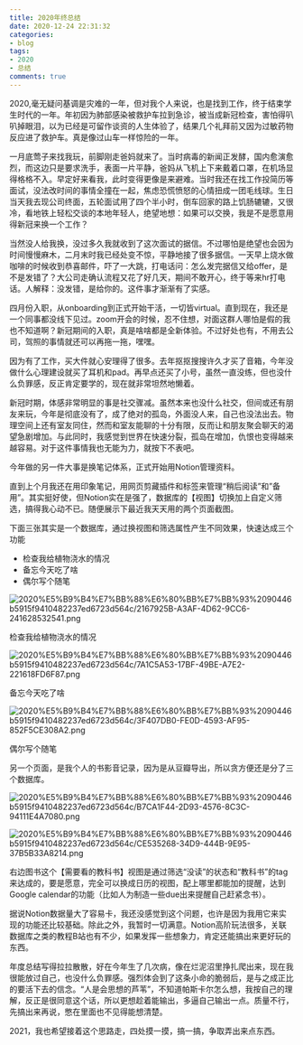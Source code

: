 ```yaml
---
title: 2020年终总结
date: 2020-12-24 22:31:32
categories:
- blog
tags: 
- 2020
- 总结
comments: true
---
```


2020,毫无疑问基调是灾难的一年，但对我个人来说，也是找到工作，终于结束学生时代的一年。年初因为肺部感染被救护车拉到急诊，被当成新冠检查，害怕得叭叭掉眼泪，以为已经是可留作谈资的人生体验了，结果几个礼拜前又因为过敏药物反应进了救护车。真是像过山车一样惊险的一年。

一月底莺子来找我玩，前脚刚走爸妈就来了。当时病毒的新闻正发酵，国内愈演愈烈，而这边只是要求洗手，表面一片平静，爸妈从飞机上下来戴着口罩，在机场显得格格不入。早定好来看我，此时变得更像是来避难。当时我还在找工作投简历等面试，没法改时间的事情全撞在一起，焦虑恐慌愤怒的心情扭成一团毛线球。生日当天我去现公司终面，五轮面试用了四个半小时，倒车回家的路上饥肠辘辘，又很冷，看地铁上轻松交谈的本地年轻人，绝望地想：如果可以交换，我是不是愿意用得新冠来换一个工作？

当然没人给我换，没过多久我就收到了这次面试的据信。不过哪怕是绝望也会因为时间慢慢麻木，二月末时我已经处变不惊，平静地接了很多据信。一天早上烧水做咖啡的时候收到恭喜邮件，吓了一大跳，打电话问：怎么发完据信又给offer，是不是发错了？大公司走确认流程又花了好几天，期间不敢开心，终于等来hr打电话。人解释：没发错，是给你的。这件事才渐渐有了实感。

四月份入职，从onboarding到正式开始干活，一切皆virtual。直到现在，我还是一个同事都没线下见过。zoom开会的时候，忍不住想，对面这群人哪怕是假的我也不知道啊？新冠期间的入职，真是啥啥都是全新体验。不过好处也有，不用去公司，驾照的事情就还可以再拖一拖，嘿嘿。

因为有了工作，买大件就心安理得了很多。去年抠抠搜搜许久才买了音箱，今年没做什么心理建设就买了耳机和pad。再早点还买了小号，虽然一直没练，但也没什么负罪感，反正肯定要学的，现在就非常坦然地懒着。

新冠时期，体感非常明显的事是社交骤减。虽然本来也没什么社交，但间或还有朋友来玩，今年是彻底没有了，成了绝对的孤岛，外面没人来，自己也没法出去。物理空间上还有室友同住，然而和室友能聊的十分有限，反而让和朋友聚会聊天的渴望急剧增加。与此同时，我感觉到世界在快速分裂，孤岛在增加，仇恨也变得越来越容易。对于这件事情我也无能为力，就按下不表吧。

今年做的另一件大事是换笔记体系，正式开始用Notion管理资料。

直到上个月我还在用印象笔记，用网页剪藏插件和标签来管理“稍后阅读”和”备用”。其实挺好使，但Notion实在是强了，数据库的【视图】切换加上自定义筛选，搞得我心动不已。随便展示下最近我天天用的两个页面截图。

下面三张其实是一个数据库，通过换视图和筛选属性产生不同效果，快速达成三个功能

- 检查我给植物浇水的情况
- 备忘今天吃了啥
- 偶尔写个随笔

![2020%E5%B9%B4%E7%BB%88%E6%80%BB%E7%BB%93%2090446b5915f9410482237ed6723d564c/2167925B-A3AF-4D62-9CC6-241628532541.png](2020%E5%B9%B4%E7%BB%88%E6%80%BB%E7%BB%93%2090446b5915f9410482237ed6723d564c/2167925B-A3AF-4D62-9CC6-241628532541.png)

检查我给植物浇水的情况

![2020%E5%B9%B4%E7%BB%88%E6%80%BB%E7%BB%93%2090446b5915f9410482237ed6723d564c/7A1C5A53-17BF-49BE-A7E2-221618FD6F87.png](2020%E5%B9%B4%E7%BB%88%E6%80%BB%E7%BB%93%2090446b5915f9410482237ed6723d564c/7A1C5A53-17BF-49BE-A7E2-221618FD6F87.png)

备忘今天吃了啥

![2020%E5%B9%B4%E7%BB%88%E6%80%BB%E7%BB%93%2090446b5915f9410482237ed6723d564c/3F407DB0-FE0D-4593-AF95-852F5CE308A2.png](2020%E5%B9%B4%E7%BB%88%E6%80%BB%E7%BB%93%2090446b5915f9410482237ed6723d564c/3F407DB0-FE0D-4593-AF95-852F5CE308A2.png)

偶尔写个随笔

另一个页面，是我个人的书影音记录，因为是从豆瓣导出，所以贪方便还是分了三个数据库。

![2020%E5%B9%B4%E7%BB%88%E6%80%BB%E7%BB%93%2090446b5915f9410482237ed6723d564c/B7CA1F44-2D93-4576-8C3C-94111E4A7080.png](2020%E5%B9%B4%E7%BB%88%E6%80%BB%E7%BB%93%2090446b5915f9410482237ed6723d564c/B7CA1F44-2D93-4576-8C3C-94111E4A7080.png)

![2020%E5%B9%B4%E7%BB%88%E6%80%BB%E7%BB%93%2090446b5915f9410482237ed6723d564c/CE535268-34D9-444B-9E95-37B5B33A8214.png](2020%E5%B9%B4%E7%BB%88%E6%80%BB%E7%BB%93%2090446b5915f9410482237ed6723d564c/CE535268-34D9-444B-9E95-37B5B33A8214.png)

右边图书这个【需要看的教科书】视图是通过筛选“没读”的状态和“教科书”的tag来达成的，要是愿意，完全可以换成日历的视图，配上哪里都能加的提醒，达到Google calendar的功能（比如人为制造一些due出来提醒自己赶紧念书）。

据说Notion数据量大了容易卡，我还没感觉到这个问题，也许是因为我用它来实现的功能还比较基础。除此之外，我暂时一切满意。Notion高阶玩法很多，关联数据库之类的教程B站也有不少，如果发挥一些想象力，肯定还能搞出来更好玩的东西。

年度总结写得拉拉散散，好在今年生了几次病，像在烂泥沼里挣扎爬出来，现在我很能放过自己，也没什么负罪感。强烈体会到了这条小命的脆弱后，是与之成正比的要活下去的信念。“人是会思想的芦苇”，不知道帕斯卡尔怎么想，我按自己的理解，反正是很同意这个话，所以更想趁着能输出，多逼自己输出一点。质量不行，先搞出来再说，憋在里面也不见得能想清楚。

2021，我也希望接着这个思路走，四处摸一摸，搞一搞，争取弄出来点东西。

